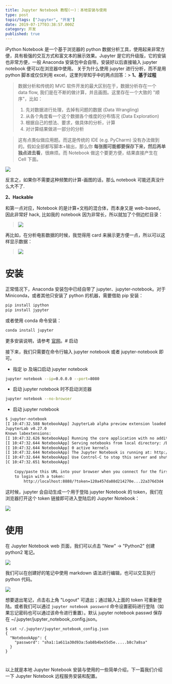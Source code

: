 ```yaml
---
title: Jupyter Notebook 教程(一)：本地安装与使用
type: post
topic/tags: ["Jupyter", "开发"]
date: 2019-07-17T03:38:57.000Z
category: 开发
published: true
---
```


iPython Notebook 是一个基于浏览器的 python 数据分析工具，使用起来非常方便，具有极强的交互方式和富文本的展示效果。Jupyter 是它的升级版，它的安装也非常方便，一般 Anaconda 安装包中会自带。安装好以后直接输入 jupyter notebook 便可以在浏览器中使用。
关于为什么使用 jupyter 进行分析，而不是用 python 脚本或仅仅利用 excel，这里列举知乎中的两点回答：> **1、基于过程**
> 
> 
> 数据分析和传统的 MVC 软件开发的最大区别在于，数据分析存在一个 data flow, 我们是在不断的做计算，并且画图。这里存在一个大致的 "顺序"，比如：
> 
> 1. 先对数据进行处理，去掉有问题的数据 (Data Wrangling)
> 1. 从各个角度看一个这个数据各个维度的分布情况 (Data Exploration)
> 1. 根据自己的想法、要求，做具体的分析，计算
> 1. 对计算结果做进一部分的分析


> 
> 这有点类似做应用题。而这是传统的 IDE (e.g. PyCharm) 没有办法做到的。假如全部都写脚本+输出，那么你 **每张图可能都要保存下来，然后再单独点进去看**，很麻烦。而 Notebook 做这个要更方便，结果直接产生在 Cell 下面。


![](https://note.bioitee.com/yuque/0/2019/jpeg/126032/1563349363620-ffefa127-e6f7-49a3-ad26-87a50d6161df.jpeg#align=left&display=inline&height=437&originHeight=437&originWidth=656&size=0&status=done&width=656)


反言之，如果你不需要这种频繁的计算-画图的话，那么 notebook 可能还真没什么大不了.

**2、Hackable**


和第一点对应，Notebook 的是计算+文档的混合体，而本身又是 web-based，因此非常好 hack, 比如我的 notebook 因为非常长，所以就加了个侧边栏目录：
> ![](https://note.bioitee.com/yuque/0/2019/jpeg/126032/1563349415635-8a354789-7303-4b76-9a79-5deb0ac006b4.jpeg#align=left&display=inline&height=783&originHeight=783&originWidth=502&size=0&status=done&width=502)


再比如，在分析电影数据的时候，我觉得用 card 来展示更方便一点，所以可以这样显示数据：
> ![](https://note.bioitee.com/yuque/0/2019/jpeg/126032/1563349446691-7c04adc4-2f8e-45d7-88ff-89f23ad37c5a.jpeg#align=left&display=inline&height=429&originHeight=429&originWidth=805&size=0&status=done&width=805)
# 安装

正常情况下，Anaconda 安装包中已经自带了 jupyter、jupyter-notebook。对于 Miniconda，或者其他只安装了 python 的机器，需要借助 pip 安装：
```bash
pip install ipython
pip install jypyter
```

或者使用 conda 命令安装：
```bash
conda install jupyter
```

更多安装说明，请参考 [官网](http://jupyter.org/install.html)。# 启动

接下来，我们只需要在命令行输入 jupyter notebook 或者 jupyter-notebook 即可。

- 指定 ip 及端口启动 jupyter notebook
```bash
jupyter notebook --ip=0.0.0.0 --port=8080
```

- 启动 jupyter notebook 时不启动浏览器
```bash
jupyter notebook --no-browser
```

- 启动 jupyter notebook
```bash
$ jupyter-notebook 
[I 10:47:32.588 NotebookApp] JupyterLab alpha preview extension loaded from /Bio/Bioinfo/Pipeline/SoftWare/Python/Anaconda2.5/lib/python2.7/site-packages/jupyterlab
JupyterLab v0.27.0
Known labextensions:
[I 10:47:32.626 NotebookApp] Running the core application with no additional extensions or settings
[I 10:47:32.644 NotebookApp] Serving notebooks from local directory: /Bio/home/bi.shenwy/pythonTrain
[I 10:47:32.644 NotebookApp] 0 active kernels 
[I 10:47:32.644 NotebookApp] The Jupyter Notebook is running at: http://localhost:8888/?token=120a457da88d214270e...22a376d3d4
[I 10:47:32.644 NotebookApp] Use Control-C to stop this server and shut down all kernels (twice to skip confirmation).
[C 10:47:32.651 NotebookApp] 
    
    Copy/paste this URL into your browser when you connect for the first time,
    to login with a token:
        http://localhost:8888/?token=120a457da88d214270e...22a376d3d4
```

这时候，jupyter 会自动生成一个用于登陆 jupyter Notebook 的 token，我们在浏览器打开这个 token 链接即可进入登陆后的 Jupyter Notebook：

![](https://note.bioitee.com/yuque/0/2019/png/126032/1563350481111-cf547695-a543-48db-ae24-99be9d1e22ba.png#align=left&display=inline&height=342&originHeight=342&originWidth=807&size=0&status=done&width=807)
# 使用

在 Jupyter Notebook web 页面，我们可以点击 "New" → "Python2" 创建 python2 笔记。

![](https://note.bioitee.com/yuque/0/2019/png/126032/1563350203434-e78b0a11-ea24-4634-ab10-29ccd5851a87.png#align=left&display=inline&height=342&originHeight=342&originWidth=807&size=0&status=done&width=807)


我们可以在创建好的笔记中使用 markdown 语法进行编辑，也可以交互执行 python 代码。

![](https://note.bioitee.com/yuque/0/2019/png/126032/1563350417528-a1f23c74-5cc1-4c0d-9b01-db095db048f2.png#align=left&display=inline&height=356&originHeight=356&originWidth=806&size=0&status=done&width=806)

想要退出笔记，点击右上角 "Logout" 可退出；通过输入上面的 token 可重新登陆。或者我们可以通过 `jupyter notebook password` 命令设置密码进行登陆（如果忘记密码也可以通过该命令进行重置）。默认 jupyter notebook passwd 保存在 ~/.jupyter/jupyter_notebook_config.json。
```
$ cat ~/.jupyter/jupyter_notebook_config.json
{
  "NotebookApp": {
    "password": "sha1:1a611a30d93a:5ab8b4be55d5e.....b8c7a8sa"
  }
}
```

# 
以上就是本地 Jupyter Notebook 安装与使用的一些简单介绍，下一篇我们介绍一下 Jupyter Notebook 远程服务安装和配置。

